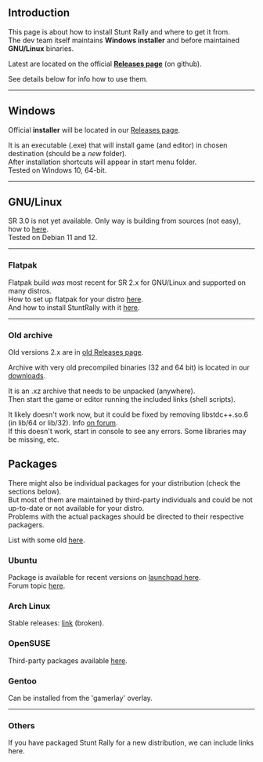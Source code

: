 
## Introduction

This page is about how to install Stunt Rally and where to get it from.  
The dev team itself maintains **Windows installer** and before maintained **GNU/Linux** binaries.  

Latest are located on the official **[Releases page](https://github.com/stuntrally/stuntrally3/releases)** (on github).  

See details below for info how to use them.

----
## Windows

Official **installer** will be located in our [Releases page](https://github.com/stuntrally/stuntrally3/releases).

It is an executable (.exe) that will install game (and editor) in chosen destination (should be a _new_ folder).  
After installation shortcuts will appear in start menu folder.   
Tested on Windows 10, 64-bit.  

----
## GNU/Linux

SR 3.0 is not yet available. Only way is building from sources (not easy), how to [here](Building.md).  
Tested on Debian 11 and 12.

----

### Flatpak

Flatpak build _was_ most recent for SR 2.x for GNU/Linux and supported on many distros.  
How to set up flatpak for your distro [here](https://flatpak.org/setup/).  
And how to install StuntRally with it [here](https://flathub.org/apps/details/org.tuxfamily.StuntRally).  

----

### Old archive

Old versions 2.x are in [old Releases page](https://github.com/stuntrally/stuntrally/releases).  

Archive with very old precompiled binaries (32 and 64 bit) is located in our [downloads](https://sourceforge.net/projects/stuntrally/files/).  

It is an .xz archive that needs to be unpacked (anywhere).   
Then start the game or editor running the included links (shell scripts).  

It likely doesn't work now, but it could be fixed by removing libstdc++.so.6 (in lib/64 or lib/32). Info [on forum](https://forum.freegamedev.net/viewtopic.php?f=78&t=7980).  
If this doesn't work, start in console to see any errors. Some libraries may be missing, etc.  


## Packages

There might also be individual packages for your distribution (check the sections below).   
But most of them are maintained by third-party individuals and could be not up-to-date or not available for your distro.   
Problems with the actual packages should be directed to their respective packagers.

List with some old [here](https://pkgs.org/search/?q=stuntrally).


### Ubuntu ###

Package is available for recent versions on [launchpad here](https://launchpad.net/~xtradeb/+archive/ubuntu/play).  
Forum topic [here](https://forum.freegamedev.net/viewtopic.php?f=81&t=17068).

### Arch Linux ###

Stable releases: [link](http://aur.archlinux.org/packages.php?K=stuntrally) (broken).

### OpenSUSE ###

Third-party packages available [here](http://software.opensuse.org/search?q=stuntrally&baseproject=ALL&lang=en&include_home=true&exclude_debug=true).

### Gentoo ###

Can be installed from the 'gamerlay' overlay.

----
### Others

If you have packaged Stunt Rally for a new distribution, we can include links here.

